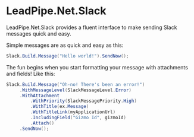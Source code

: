 # LeadPipe.Net.Slack

LeadPipe.Net.Slack provides a fluent interface to make sending Slack messages quick and easy.

Simple messages are as quick and easy as this:

```csharp
Slack.Build.Message("Hello world!").SendNow();
```

The fun begins when you start formatting your message with attachments and fields! Like this:

```csharp
Slack.Build.Message("Oh-no! There's been an error!")
     .WithMessageLevel(SlackMessageLevel.Error)
     .WithAttachment
         .WithPriority(SlackMessagePriority.High)
         .WithTitle(ex.Message)
         .WithTitleLink(myApplicationUrl)
         .IncludingField("Gizmo Id", gizmoId)
         .Attach()
     .SendNow();
```
